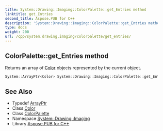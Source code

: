 ```yaml
---
title: System::Drawing::Imaging::ColorPalette::get_Entries method
linktitle: get_Entries
second_title: Aspose.PUB for C++
description: 'System::Drawing::Imaging::ColorPalette::get_Entries method. Returns an array of Color objects represented by the current object in C++.'
type: docs
weight: 200
url: /cpp/system.drawing.imaging/colorpalette/get_entries/
---
```

## ColorPalette::get_Entries method


Returns an array of [Color](../../../system.drawing/color/) objects represented by the current object.

```cpp
System::ArrayPtr<Color> System::Drawing::Imaging::ColorPalette::get_Entries() const
```

## See Also

* Typedef [ArrayPtr](../../../system/arrayptr/)
* Class [Color](../../../system.drawing/color/)
* Class [ColorPalette](../)
* Namespace [System::Drawing::Imaging](../../)
* Library [Aspose.PUB for C++](../../../)
